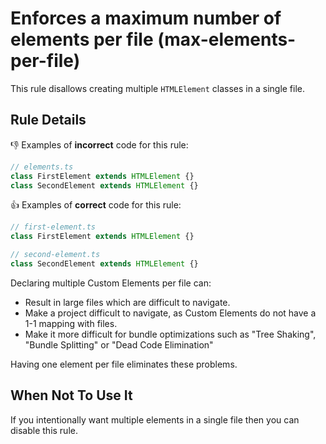 # Enforces a maximum number of elements per file (max-elements-per-file)

This rule disallows creating multiple `HTMLElement` classes in a single file.

## Rule Details

👎 Examples of **incorrect** code for this rule:

```js
// elements.ts
class FirstElement extends HTMLElement {}
class SecondElement extends HTMLElement {}
```

👍 Examples of **correct** code for this rule:

```js
// first-element.ts
class FirstElement extends HTMLElement {}
```

```js
// second-element.ts
class SecondElement extends HTMLElement {}
```

Declaring multiple Custom Elements per file can:

- Result in large files which are difficult to navigate.
- Make a project difficult to navigate, as Custom Elements do not have a 1-1
mapping with files.
- Make it more difficult for bundle optimizations such as "Tree Shaking",
"Bundle Splitting" or "Dead Code Elimination"

Having one element per file eliminates these problems.

## When Not To Use It

If you intentionally want multiple elements in a single file then you can
disable this rule.
